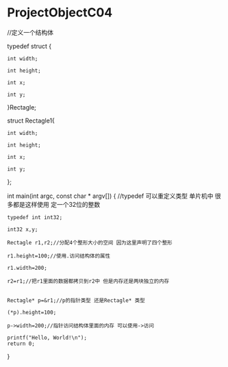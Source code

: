# ProjectObjectC04

//定义一个结构体

typedef struct {

    int width;
    
    int height;
    
    int x;
    
    int y;
    
}Rectagle;

struct Rectagle1{

    int width;
    
    int height;
    
    int x;
    
    int y;
};

int main(int argc, const char * argv[]) {
    //typedef 可以重定义类型 单片机中 很多都是这样使用 定一个32位的整数
    
    typedef int int32;
    
    int32 x,y;
    
    Rectagle r1,r2;//分配4个整形大小的空间 因为这里声明了四个整形
    
    r1.height=100;//使用.访问结构体的属性
    
    r1.width=200;
    
    r2=r1;//把r1里面的数据都拷贝到r2中 但是内存还是两块独立的内存
    
    
    Rectagle* p=&r1;//p的指针类型 还是Rectagle* 类型
    
    (*p).height=100;
    
    p->width=200;//指针访问结构体里面的内存 可以使用->访问
    
    printf("Hello, World!\n");
    return 0;
}
